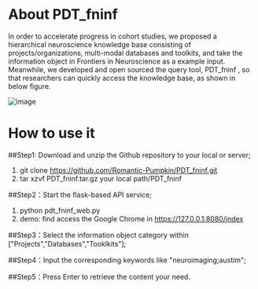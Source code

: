# About PDT_fninf
In order to accelerate progress in cohort studies, we proposed a hierarchical neuroscience knowledge base consisting of projects/organizations, multi-modal databases and toolkits, and take the information object in Frontiers in Neuroscience as a example input. Meanwhile, we developed and open sourced the query tool, PDT_fninf , so that researchers can quickly access the knowledge base, as shown in below figure. 

![image](https://user-images.githubusercontent.com/30644650/184585532-1521c51a-f497-45e0-a5f6-54913343abcd.png)


# How to use it 
  ##Step1: Download and unzip the Github repository to your local or server;
   1. git clone https://github.com/Romantic-Pumpkin/PDT_fninf.git
   2. tar xzvf PDT_fninf.tar.gz your local path/PDT_fninf
  
  ##Step2：Start the flask-based API service;
   1. python pdt_fninf_web.py
   2. demo: find access the Google Chrome in https://127.0.0.1:8080/index
  
  ##Step3：Select the information object category within ["Projects","Databases","Tooklkits"];
  
  ##Step4：Input the corresponding keywords like "neuroimaging;austim";
  
  ##Step5：Press Enter to retrieve the content your need.
